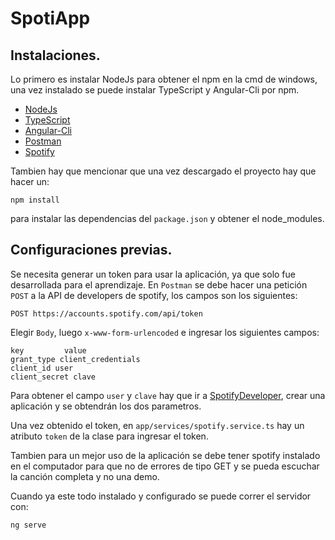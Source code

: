 # SpotiApp

## Instalaciones.
Lo primero es instalar NodeJs para obtener el npm en la cmd de windows, una vez instalado se puede instalar TypeScript y Angular-Cli por npm.

* [NodeJs](https://nodejs.org/es/)
* [TypeScript](https://www.typescriptlang.org/)
* [Angular-Cli](https://cli.angular.io/)
* [Postman](https://www.getpostman.com/)
* [Spotify](https://www.spotify.com/cl/)

Tambien hay que mencionar que una vez descargado el proyecto hay que hacer un:
```shell
npm install
```
para instalar las dependencias del `package.json` y obtener el node_modules.

## Configuraciones previas.
Se necesita generar un token para usar la aplicación, ya que solo fue desarrollada para el aprendizaje.
En `Postman` se debe hacer una petición `POST` a la API de developers de spotify, los campos son los siguientes:
```shell
POST https://accounts.spotify.com/api/token
```
Elegir `Body`, luego `x-www-form-urlencoded` e ingresar los siguientes campos:
```shell
key         value
grant_type client_credentials
client_id user
client_secret clave
```
Para obtener el campo `user` y `clave` hay que ir a [SpotifyDeveloper](https://developer.spotify.com/dashboard/applications), crear una aplicación y se obtendrán los dos parametros.

Una vez obtenido el token, en `app/services/spotify.service.ts` hay un atributo `token` de la clase para ingresar el token.

Tambien para un mejor uso de la aplicación se debe tener spotify instalado en el computador para que no de errores de tipo GET y se pueda escuchar la canción completa y no una demo.

Cuando ya este todo instalado y configurado se puede correr el servidor con:
```shell
ng serve
```